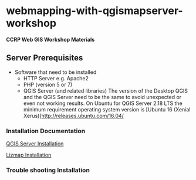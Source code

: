 # webmapping-with-qgismapserver-workshop

__CCRP Web GIS Workshop Materials__

## Server Prerequisites

* Software that need to be installed
   * HTTP Server e.g. Apache2
   * PHP (version 5 or 7)
   * QGIS Server (and related libraries)
   The version of the Desktop QGIS and the QGIS Server need to be the same to avoid unexpected or even not working results. On Ubuntu for QGIS Server 2.18 LTS the minimum requirement operating system version is [Ubuntu 16 (Xenial Xerus)]http://releases.ubuntu.com/16.04/

 
### Installation Documentation 

[QGIS Server Installation](https://docs.3liz.com/en/install/windows.html#qgis-server-installation)

[Lizmap Installation](https://docs.3liz.com/en/install/windows.html)

### Trouble shooting Installation
